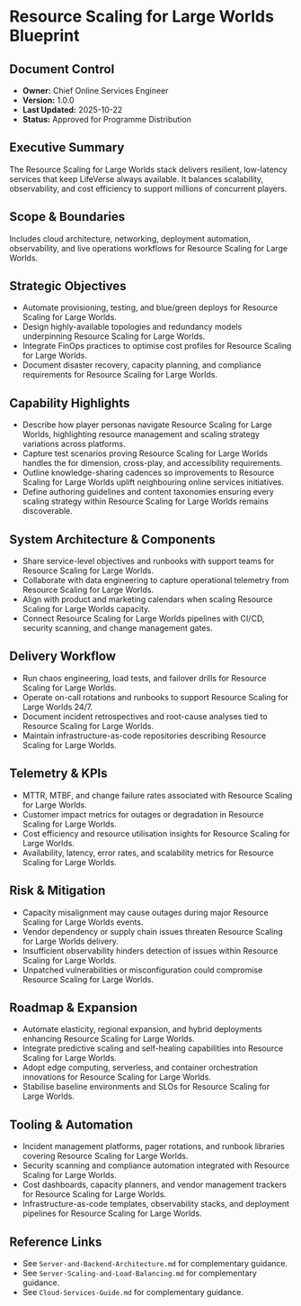 # Resource Scaling for Large Worlds Blueprint
## Document Control
- **Owner:** Chief Online Services Engineer
- **Version:** 1.0.0
- **Last Updated:** 2025-10-22
- **Status:** Approved for Programme Distribution

## Executive Summary
The Resource Scaling for Large Worlds stack delivers resilient, low-latency services that keep
LifeVerse always available. It balances scalability, observability, and cost efficiency to support
millions of concurrent players.

## Scope & Boundaries
Includes cloud architecture, networking, deployment automation, observability, and live operations
workflows for Resource Scaling for Large Worlds.

## Strategic Objectives
- Automate provisioning, testing, and blue/green deploys for Resource Scaling for Large Worlds.
- Design highly-available topologies and redundancy models underpinning Resource Scaling for Large Worlds.
- Integrate FinOps practices to optimise cost profiles for Resource Scaling for Large Worlds.
- Document disaster recovery, capacity planning, and compliance requirements for Resource Scaling for Large Worlds.

## Capability Highlights
- Describe how player personas navigate Resource Scaling for Large Worlds, highlighting resource management and scaling strategy variations across platforms.
- Capture test scenarios proving Resource Scaling for Large Worlds handles the for dimension, cross-play, and accessibility requirements.
- Outline knowledge-sharing cadences so improvements to Resource Scaling for Large Worlds uplift neighbouring online services initiatives.
- Define authoring guidelines and content taxonomies ensuring every scaling strategy within Resource Scaling for Large Worlds remains discoverable.

## System Architecture & Components
- Share service-level objectives and runbooks with support teams for Resource Scaling for Large Worlds.
- Collaborate with data engineering to capture operational telemetry from Resource Scaling for Large Worlds.
- Align with product and marketing calendars when scaling Resource Scaling for Large Worlds capacity.
- Connect Resource Scaling for Large Worlds pipelines with CI/CD, security scanning, and change management gates.

## Delivery Workflow
- Run chaos engineering, load tests, and failover drills for Resource Scaling for Large Worlds.
- Operate on-call rotations and runbooks to support Resource Scaling for Large Worlds 24/7.
- Document incident retrospectives and root-cause analyses tied to Resource Scaling for Large Worlds.
- Maintain infrastructure-as-code repositories describing Resource Scaling for Large Worlds.

## Telemetry & KPIs
- MTTR, MTBF, and change failure rates associated with Resource Scaling for Large Worlds.
- Customer impact metrics for outages or degradation in Resource Scaling for Large Worlds.
- Cost efficiency and resource utilisation insights for Resource Scaling for Large Worlds.
- Availability, latency, error rates, and scalability metrics for Resource Scaling for Large Worlds.

## Risk & Mitigation
- Capacity misalignment may cause outages during major Resource Scaling for Large Worlds events.
- Vendor dependency or supply chain issues threaten Resource Scaling for Large Worlds delivery.
- Insufficient observability hinders detection of issues within Resource Scaling for Large Worlds.
- Unpatched vulnerabilities or misconfiguration could compromise Resource Scaling for Large Worlds.

## Roadmap & Expansion
- Automate elasticity, regional expansion, and hybrid deployments enhancing Resource Scaling for Large Worlds.
- Integrate predictive scaling and self-healing capabilities into Resource Scaling for Large Worlds.
- Adopt edge computing, serverless, and container orchestration innovations for Resource Scaling for Large Worlds.
- Stabilise baseline environments and SLOs for Resource Scaling for Large Worlds.

## Tooling & Automation
- Incident management platforms, pager rotations, and runbook libraries covering Resource Scaling for Large Worlds.
- Security scanning and compliance automation integrated with Resource Scaling for Large Worlds.
- Cost dashboards, capacity planners, and vendor management trackers for Resource Scaling for Large Worlds.
- Infrastructure-as-code templates, observability stacks, and deployment pipelines for Resource Scaling for Large Worlds.

## Reference Links
- See `Server-and-Backend-Architecture.md` for complementary guidance.
- See `Server-Scaling-and-Load-Balancing.md` for complementary guidance.
- See `Cloud-Services-Guide.md` for complementary guidance.
